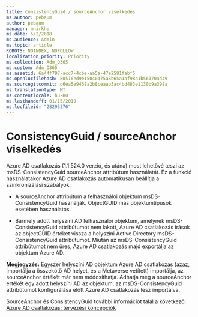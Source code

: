 ```yaml
---
title: ConsistencyGuid / sourceAnchor viselkedés
ms.author: pebaum
author: pebaum
manager: mnirkhe
ms.date: 5/2/2018
ms.audience: Admin
ms.topic: article
ROBOTS: NOINDEX, NOFOLLOW
localization_priority: Priority
ms.collection: Adm_O365
ms.custom: Adm_O365
ms.assetid: 6a44f797-acc7-4cbe-aa5a-47e2581fabf5
ms.openlocfilehash: 80516ed9e15040475a8b65a1af98a1b561704d49
ms.sourcegitcommit: d6ea5e9458a2b8ceaab3ac4bd483e1130b9a398a
ms.translationtype: MT
ms.contentlocale: hu-HU
ms.lasthandoff: 01/15/2019
ms.locfileid: "28293376"
---
```

# <a name="consistencyguid--sourceanchor-behavior"></a>ConsistencyGuid / sourceAnchor viselkedés

Azure AD csatlakozás (1.1.524.0 verzió, és utána) most lehetővé teszi az msDS-ConsistencyGuid sourceAnchor attribútum használatát. Ez a funkció használatakor Azure AD csatlakozás automatikusan beállítja a szinkronizálási szabályok:
  
- A sourceAnchor attribútum a felhasználói objektum msDS-ConsistencyGuid használják. ObjectGUID más objektumtípusok esetében használatos.
    
- Bármely adott helyszíni AD felhasználói objektum, amelynek msDS-ConsistencyGuid attribútumot nem lakott, Azure AD csatlakozás írások az objectGUID értéket vissza a helyszíni Active Directory msDS-ConsistencyGuid attribútumot. Miután az msDS-ConsistencyGuid attribútumot nem üres, Azure AD csatlakozás majd exportálja az objektum Azure AD.
    
 **Megjegyzés:** Egyszer helyszíni AD objektum Azure AD csatlakozás (azaz, importálja a összekötő AD helyet, és a Metaverse vetített) importálja, az sourceAnchor értékét már nem módosíthatja. Adhatja meg a sourceAnchor értékét egy adott helyszíni AD az objektum, az msDS-ConsistencyGuid attribútumot konfigurálása előtt Azure AD csatlakozás lesz importálva. 
  
SourceAnchor és ConsistencyGuid további információt talál a következő: [Azure AD csatlakozás: tervezési koncepciók](https://docs.microsoft.com/en-us/azure/active-directory/connect/active-directory-aadconnect-design-concepts)
  

